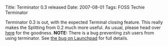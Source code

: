 Title: Terminator 0.3 released
Date: 2007-08-01
Tags: FOSS Techie Terminator

Terminator 0.3 is out, with the expected Terminal closing feature. This really makes the Splitting from 0.2 much more useful.
As usual, please head over [here](http://www.tenshu.net/terminator/) for the goodness.
**NOTE:** There is a bug preventing zsh users from using terminator. See [the bug on Launchpad](https://bugs.launchpad.net/terminator/+bug/129104) for full details.
